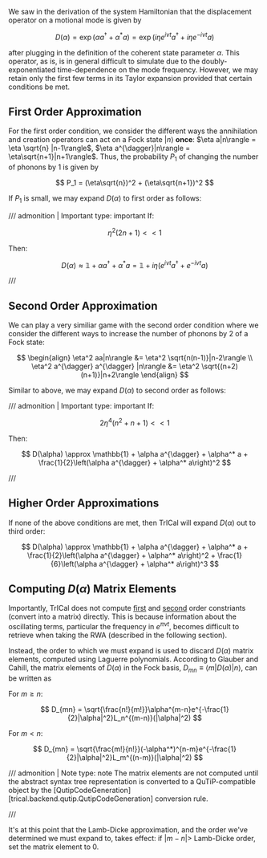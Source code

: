 We saw in the derivation of the system Hamiltonian that the displacement operator on a motional mode is given by

$$
    D(\alpha) = \exp(\alpha a^{\dagger} + \alpha^* a)=\exp\left(i\eta e^{i\nu t}a^{\dagger} + i\eta e^{-i\nu t }a\right)
$$

after plugging in the definition of the coherent state parameter $\alpha$. This operator, as is, is in general difficult to simulate due to the doubly-exponentiated time-dependence on the mode frequency. However, we may retain only the first few terms in its Taylor expansion provided that certain conditions be met.

## First Order Approximation

For the first order condition, we consider the different ways the annihilation and creation operators can act on a Fock state $|n\rangle$ **once**: $\eta a|n\rangle = \eta \sqrt{n}  |n-1\rangle$, $\eta a^{\dagger}|n\rangle = \eta\sqrt{n+1}|n+1\rangle$. Thus, the probability $P_1$ of changing the number of phonons by 1 is given by

$$
    P_1 = (\eta\sqrt{n})^2 + (\eta\sqrt{n+1})^2
$$

If $P_1$ is small, we may expand $D(\alpha)$ to first order as follows:

<a name="eqn:first_order_lamb_dicke"></a>

<!-- prettier-ignore -->
/// admonition | Important
    type: important
If:

$$
    \eta^2(2n+1) << 1
$$

Then:

$$
    D(\alpha) \approx \mathbb{1} + \alpha a^{\dagger} + \alpha^* a = \mathbb{1} + i\eta\left(e^{i\nu t} a^{\dagger} + e^{-i\nu t} a\right)
$$

///

## Second Order Approximation

We can play a very similiar game with the second order condition where we consider the different ways to increase the number of phonons by 2 of a Fock state:

$$
    \begin{align}
    \eta^2 aa|n\rangle &= \eta^2 \sqrt{n(n-1)}|n-2\rangle \\
    \eta^2 a^{\dagger} a^{\dagger} |n\rangle &= \eta^2 \sqrt{(n+2)(n+1)}|n+2\rangle
    \end{align}
$$

Similar to above, we may expand $D(\alpha)$ to second order as follows:

<a name="eqn:second_order_lamb_dicke"></a>

<!-- prettier-ignore -->
/// admonition | Important
    type: important
If:

$$
    2\eta^4(n^2+n+1)<<1
$$

Then:

$$
    D(\alpha) \approx \mathbb{1} + \alpha a^{\dagger} + \alpha^* a + \frac{1}{2}\left(\alpha a^{\dagger} + \alpha^* a\right)^2
$$

///

## Higher Order Approximations

If none of the above conditions are met, then TrICal will expand $D(\alpha)$ out to third order:

$$
    D(\alpha) \approx \mathbb{1} + \alpha a^{\dagger} + \alpha^* a + \frac{1}{2}\left(\alpha a^{\dagger} + \alpha^* a\right)^2 + \frac{1}{6}\left(\alpha a^{\dagger} + \alpha^* a\right)^3
$$

## Computing $D(\alpha)$ Matrix Elements

Importantly, TrICal does not compute [first](#eqn:first_order_lamb_dicke) and [second](#eqn:second_order_lamb_dicke) order constriants (convert into a matrix) directly. This is because information about the oscillating terms, particular the frequency in $e^{\pi \nu t}$, becomes difficult to retrieve when taking the RWA (described in the following section).

Instead, the order to which we must expand is used to discard $D(\alpha)$ matrix elements, computed using Laguerre polynomials. According to Glauber and Cahill, the matrix elements of $D(\alpha)$ in the Fock basis, $D_{mn} \equiv \langle m|D(\alpha)|n\rangle$, can be written as

For $m \geq n$:

$$
     D_{mn} = \sqrt{\frac{n!}{m!}}\alpha^{m-n}e^{-\frac{1}{2}|\alpha|^2}L_n^{(m-n)}(|\alpha|^2)
$$

For $m < n$:

$$
    D_{mn} = \sqrt{\frac{m!}{n!}}(-\alpha^*)^{n-m}e^{-\frac{1}{2}|\alpha|^2}L_m^{(n-m)}(|\alpha|^2)
$$

<!-- prettier-ignore -->
/// admonition | Note
    type: note
The matrix elements are not computed until the abstract syntax tree representation is converted to a QuTiP-compatible object by the [QutipCodeGeneration][trical.backend.qutip.QutipCodeGeneration] conversion rule.

///

It's at this point that the Lamb-Dicke approximation, and the order we've determined we must expand to, takes effect: if $|m-n| >$ Lamb-Dicke order, set the matrix element to 0.

